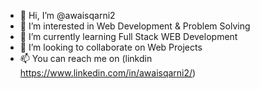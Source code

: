 - 👋 Hi, I’m @awaisqarni2
- 👀 I’m interested in Web Development & Problem Solving
- 🌱 I’m currently learning Full Stack WEB Development
- 💞️ I’m looking to collaborate on Web Projects
- 📫 You can reach me on (linkdin https://www.linkedin.com/in/awaisqarni2/)
